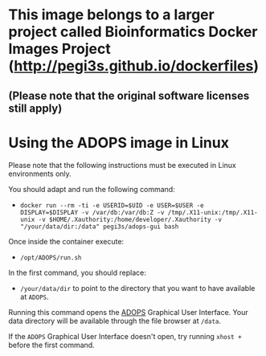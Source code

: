 # This image belongs to a larger project called Bioinformatics Docker Images Project (http://pegi3s.github.io/dockerfiles)
## (Please note that the original software licenses still apply)

# Using the ADOPS image in Linux
Please note that the following instructions must be executed in Linux environments only.

You should adapt and run the following command:

- `docker run --rm -ti -e USERID=$UID -e USER=$USER -e DISPLAY=$DISPLAY -v /var/db:/var/db:Z -v /tmp/.X11-unix:/tmp/.X11-unix -v $HOME/.Xauthority:/home/developer/.Xauthority -v "/your/data/dir:/data" pegi3s/adops-gui bash`

Once inside the container execute:

- `/opt/ADOPS/run.sh`

In the first command, you should replace:

- `/your/data/dir` to point to the directory that you want to have available at `ADOPS`.

Running this command opens the [ADOPS](http://sing-group.org/ADOPS/) Graphical User Interface. Your data directory will be available through the file browser at `/data`.

If the `ADOPS` Graphical User Interface doesn't open, try running `xhost +` before the first command.